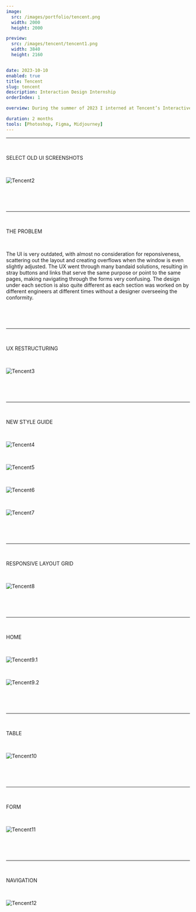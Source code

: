 ```yaml
---
image:
  src: /images/portfolio/tencent.png
  width: 2000
  height: 2000

preview:
  src: /images/tencent/tencent1.png
  width: 3840
  height: 2160


date: 2023-10-10
enabled: true
title: Tencent
slug: tencent
description: Interaction Design Internship
orderIndex: 1

overview: During the summer of 2023 I interned at Tencent’s Interactive Entertainment Group (IEG) as an interface and interaction designer. The majority of my work involved creating HTML5 visuals and fine-tuning UI/UX for the Tencent Games Joy Club mobile app, which I am unable to share. However, I was also assigned a separate solo task of a complete overhaul of the B2E recommender system used to promote content across all Tencent gaming apps. On this page I will go through snippets of my redesign of the Dora Platform, a formerly-in-bad-shape web app actively used by 500+ employees.

duration: 2 months
tools: [Photoshop, Figma, Midjourney]
---
```



---

&nbsp;

SELECT OLD UI SCREENSHOTS

&nbsp;

![Tencent2](/images/tencent/tencent2.png "tencent2")

&nbsp;

&nbsp;

---

&nbsp;

THE PROBLEM

&nbsp;

The UI is very outdated, with almost no consideration for reponsiveness, scattering out the layout and creating overflows when the window is even slightly adjusted. The UX went through many bandaid solutions, resulting in stray buttons and links that serve the same purpose or point to the same pages, making navigating through the forms very confusing. The design under each section is also quite different as each section was worked on by different engineers at different times without a designer overseeing the conformity.

&nbsp;

&nbsp;

---

&nbsp;

UX RESTRUCTURING

&nbsp;


![Tencent3](/images/tencent/tencent3.png "tencent3")

&nbsp;

&nbsp;

---

&nbsp;

NEW STYLE GUIDE

&nbsp;

![Tencent4](/images/tencent/tencent4.png "tencent4")

&nbsp;

![Tencent5](/images/tencent/tencent5.png "tencent5")

&nbsp;

![Tencent6](/images/tencent/tencent6.png "tencent6")

&nbsp;

![Tencent7](/images/tencent/tencent7.png "tencent7")

&nbsp;

&nbsp;

---



&nbsp;

RESPONSIVE LAYOUT GRID

&nbsp;

![Tencent8](/images/tencent/tencent8.png "tencent8")


&nbsp;

&nbsp;

---

&nbsp;

HOME

&nbsp;

![Tencent9.1](/images/tencent/tencent9.1.png "tencent9.1")

&nbsp;

![Tencent9.2](/images/tencent/tencent9.2.png "tencent9.2")

&nbsp;

&nbsp;

---

&nbsp;

TABLE

&nbsp;

![Tencent10](/images/tencent/tencent10.png "tencent10")

&nbsp;

&nbsp;

---

&nbsp;

FORM

&nbsp;

![Tencent11](/images/tencent/tencent11.png "tencent11")

&nbsp;

&nbsp;

---

&nbsp;

NAVIGATION

&nbsp;

![Tencent12](/images/tencent/tencent12.png "tencent12")

&nbsp;

&nbsp;
